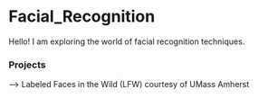 # Facial_Recognition
Hello! I am exploring the world of facial recognition techniques.

### Projects
--> Labeled Faces in the Wild (LFW) courtesy of UMass Amherst

